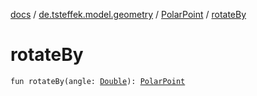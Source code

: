 [docs](../../index.md) / [de.tsteffek.model.geometry](../index.md) / [PolarPoint](index.md) / [rotateBy](./rotate-by.md)

# rotateBy

`fun rotateBy(angle: `[`Double`](https://kotlinlang.org/api/latest/jvm/stdlib/kotlin/-double/index.html)`): `[`PolarPoint`](index.md)